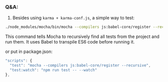 ### Q&A:

1. Besides using `karma + karma-conf.js`, a simple way to test:

```bash
./node_modules/mocha/bin/mocha --compilers js:babel-core/register --recursive
```
This command tells Mocha to recursively find all tests from the project and run them. It uses Babel to transpile ES6 code before running it.

or put in package.json:
```javascript
"scripts": {
  "test": "mocha --compilers js:babel-core/register --recursive",
  "test:watch": "npm run test -- --watch"
},
```

